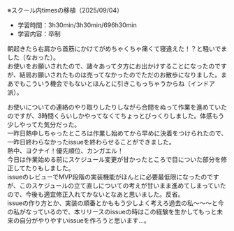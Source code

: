 ※スクール内timesの移植（2025/09/04）

- 学習時間：3h30min/3h30min/696h30min
- 学習内容：卒制

朝起きたら右肩から首筋にかけてがめちゃくちゃ痛くて寝違えた！？と騒いでました（なおった）。  
お使いをお願いされたので、諸々あって夕方にお出かけすることになったのですが、結局お願いされたものは売ってなかったのでただのお散歩になりました。まあでもこういう機会でもないとほんとに引きこもっちゃうからね（インドア派）。  
  
お使いについての連絡のやり取りしたりしながら合間をぬって作業を進めていたのですが、3時間くらいしかやってなくてちょっとびっくりしました。体感もう少しやってた気分だった。  
一昨日熱中しちゃったところは作業し始めてから早めに決着をつけられたので、一昨日終わらなかったissueを終わらせることができました。  
熱中、ヨクナイ！優先順位、カンガエル！  
今日は作業始める前にスケジュール変更が甘かったところで目についた部分を修正してたりもしました。  
issueのレビューでMVP段階の実装機能がほんとに必要最低限になったのですが、このスケジュールの立て直しについての考えが甘いまま進めてしまっていたので、今後も適宜修正入れてかないとなあと思いました。反省。  
issueの作り方とか、実装の順番とかももう少しよく考えろ過去の私～～～と今の私がなっているので、本リリースのissueの時はこの経験を生かしてもっと未来の自分がやりやすいissueを作ろうと思います…。
